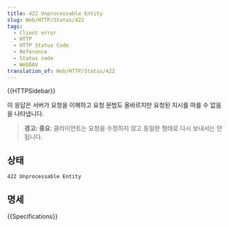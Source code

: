 ```yaml
---
title: 422 Unprocessable Entity
slug: Web/HTTP/Status/422
tags:
  - Client error
  - HTTP
  - HTTP Status Code
  - Reference
  - Status code
  - WebDAV
translation_of: Web/HTTP/Status/422
---
```


{{HTTPSidebar}}

이 응답은 서버가 요청을 이해하고 요청 문법도 올바르지만 요청된 지시를 따를 수 없음을 나타냅니다.

> **경고:** **중요**: 클라이언트는 요청을 수정하지 않고 동일한 형태로 다시 보내서는 안됩니다.

## 상태

```
422 Unprocessable Entity
```

## 명세

{{Specifications}}
